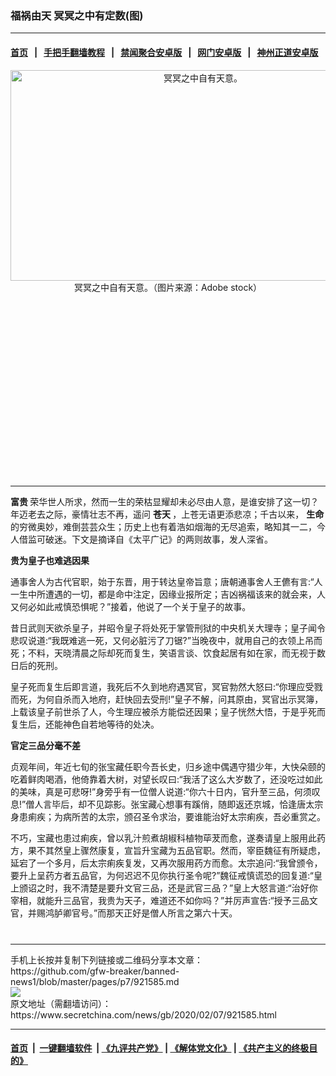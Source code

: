 ### 福祸由天 冥冥之中有定数(图)
------------------------

#### [首页](https://github.com/gfw-breaker/banned-news1/blob/master/README.md) &nbsp;&nbsp;|&nbsp;&nbsp; [手把手翻墙教程](https://github.com/gfw-breaker/guides/wiki) &nbsp;&nbsp;|&nbsp;&nbsp; [禁闻聚合安卓版](https://github.com/gfw-breaker/bn-android) &nbsp;&nbsp;|&nbsp;&nbsp; [网门安卓版](https://github.com/oGate2/oGate) &nbsp;&nbsp;|&nbsp;&nbsp; [神州正道安卓版](https://github.com/SzzdOgate/update) 



<div class="article_right" style="fone-color:#000">
 <p style="text-align:center">
  <img alt="冥冥之中自有天意。" src="https://img2.secretchina.com/pic/2019/8-5/p2484761a290096740-ss.jpg" style="height:337px; width:600px"/>
  <br>
   冥冥之中自有天意。（图片来源：Adobe stock）
   <span id="hideid" name="hideid" style="color:red;display:none;">
    <span href="https://www.secretchina.com">
    </span>
   </span>
  </br>
 </p>
 <div id="txt-mid1-t21-2017">
  <ins class="adsbygoogle" data-ad-client="ca-pub-1276641434651360" data-ad-slot="2451032099" style="display:inline-block;width:336px;height:280px">
  </ins>
  

---


  </div>
 </div>
 <p>
  <strong>
   <span href="https://www.secretchina.com/news/gb/tag/富贵" target="_blank">
    富贵
   </span>
  </strong>
  荣华世人所求，然而一生的荣枯显耀却未必尽由人意，是谁安排了这一切？年迈老去之际，豪情壮志不再，遥问
  <strong>
   苍天
  </strong>
  ，上苍无语更添悲凉；千古以来，
  <strong>
   生命
  </strong>
  的穷微奥妙，难倒芸芸众生；历史上也有着浩如烟海的无尽追索，略知其一二，今人借监可破迷。下文是摘译自《太平广记》的两则故事，发人深省。
  <span id="hideid" name="hideid" style="color:red;display:none;">
   <span href="https://www.secretchina.com">
   </span>
  </span>
 </p>
 <p>
  <strong>
   贵为皇子也难逃因果
  </strong>
 </p>
 <p>
  通事舍人为古代官职，始于东晋，用于转达皇帝旨意；唐朝通事舍人王儦有言:“人一生中所遭遇的一切，都是命中注定，因缘业报所定；吉凶祸福该来的就会来，人又何必如此戒慎恐惧呢？”接着，他说了一个关于皇子的故事。
 </p>
 <p>
  昔日武则天欲杀皇子，并昭令皇子将处死于掌管刑狱的中央机关大理寺；皇子闻令悲叹说道:“我既难逃一死，又何必脏污了刀锯?”当晚夜中，就用自己的衣领上吊而死；不料，天晓清晨之际却死而复生，笑语言谈、饮食起居有如在家，而无视于数日后的死刑。
 </p>
 <p>
  皇子死而复生后即言道，我死后不久到地府遇冥官，冥官勃然大怒曰:“你理应受戮而死，为何自杀而入地府，赶快回去受刑!”皇子不解，问其原由，冥官出示冥簿，上载该皇子前世杀了人，今生理应被杀方能偿还因果；皇子恍然大悟，于是乎死而复生后，还能神色自若地等待的处决。
 </p>
 <p>
  <strong>
   官定三品分毫不差
  </strong>
 </p>
 <p>
  贞观年间，年近七旬的张宝藏任职今吾长史，归乡途中偶遇守猎少年，大快朵颐的吃着鲜肉喝酒，他倚靠着大树，对望长叹曰:“我活了这么大岁数了，还没吃过如此的美味，真是可悲呀!”身旁乎有一位僧人说道:“你六十日内，官升至三品，何须叹息!”僧人言毕后，却不见踪影。张宝藏心想事有蹊俏，随即返还京城，恰逢唐太宗身患痢疾；为病所苦的太宗，颁召圣令求治，要谁能治好太宗痢疾，吾必重赏之。
 </p>
 <p>
  不巧，宝藏也患过痢疾，曾以乳汁煎煮胡椒科植物荜茇而愈，遂奏请皇上服用此药方，果不其然皇上骤然康复，宣旨升宝藏为五品官职。然而，宰臣魏征有所疑虑，延宕了一个多月，后太宗痢疾复发，又再次服用药方而愈。太宗追问:“我曾颁令，要升上呈药方者五品官，为何迟迟不见你执行圣令呢?”魏征戒慎谎恐的回复道:“皇上颁诏之时，我不清楚是要升文官三品，还是武官三品？”皇上大怒言道:“治好你宰相，就能升三品官，我贵为天子，难道还不如你吗？”并厉声宣告:“授予三品文官，并赐鸿胪卿官号。”而那天正好是僧人所言之第六十天。
  <center>
   <div>
    <div id="txt-mid2-t22-2017" style="display: block;  max-height: 351px;  overflow: hidden;">
     <div id="SC-21xxx">
     </div>
     <ins class="adsbygoogle" data-ad-client="ca-pub-1276641434651360" data-ad-format="auto" data-ad-slot="4301710469" data-full-width-responsive="true" style="display:block">
     </ins>
    </div>
   </div>
  </center>
  <div style="padding-top:12px;">
  </div>
 </p>
</div>

<hr/>
手机上长按并复制下列链接或二维码分享本文章：<br/>
https://github.com/gfw-breaker/banned-news1/blob/master/pages/p7/921585.md <br/>
<a href='https://github.com/gfw-breaker/banned-news1/blob/master/pages/p7/921585.md'><img src='https://github.com/gfw-breaker/banned-news1/blob/master/pages/p7/921585.md.png'/></a> <br/>
原文地址（需翻墙访问）：https://www.secretchina.com/news/gb/2020/02/07/921585.html


------------------------
#### [首页](https://github.com/gfw-breaker/banned-news1/blob/master/README.md) &nbsp;|&nbsp; [一键翻墙软件](https://github.com/gfw-breaker/nogfw/blob/master/README.md) &nbsp;| [《九评共产党》](https://github.com/gfw-breaker/9ping.md/blob/master/README.md#九评之一评共产党是什么) | [《解体党文化》](https://github.com/gfw-breaker/jtdwh.md/blob/master/README.md) | [《共产主义的终极目的》](https://github.com/gfw-breaker/gczydzjmd.md/blob/master/README.md)


<img src='http://gfw-breaker.win/banned-news/pages/p7/921585.md' width='0px' height='0px'/>